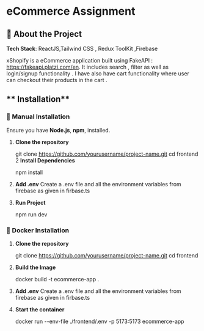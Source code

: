 #  eCommerce Assignment

## 📖 About the Project

**Tech Stack**: ReactJS,Tailwind CSS , Redux ToolKit ,Firebase

xShopify is a eCommerce application built using FakeAPI : https://fakeapi.platzi.com/en. It includes search , filter as well as login/signup functionality . I have also have cart functionality where user can checkout their products in the cart . 



## ** Installation**

### **🔹 Manual Installation**
Ensure you have **Node.js**, **npm**,  installed.

1. **Clone the repository**  
   
   git clone https://github.com/yourusername/project-name.git
   cd frontend
2 **Install Dependencies**  
    
    npm install

3. **Add .env**
    Create a .env file and all the environment variables from firebase as given in firbase.ts
4. **Run Project**
    
    npm run dev

### **🔹 Docker Installation**
1. **Clone the repository**  
   
   git clone https://github.com/yourusername/project-name.git
   cd frontend
2. **Build the Image**
    
    docker build -t ecommerce-app .
3. **Add .env**
    Create a .env file and all the environment variables from firebase as given in firbase.ts

4. **Start the container**

    docker run --env-file ./frontend/.env -p 5173:5173 ecommerce-app


